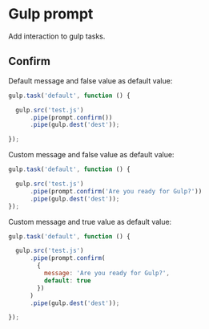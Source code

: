 # Gulp prompt

Add interaction to gulp tasks.

## Confirm

Default message and false value as default value:
```javascript
gulp.task('default', function () {

  gulp.src('test.js')
      .pipe(prompt.confirm())
      .pipe(gulp.dest('dest'));

});
```

Custom message and false value as default value:
```javascript
gulp.task('default', function () {

  gulp.src('test.js')
      .pipe(prompt.confirm('Are you ready for Gulp?'))
      .pipe(gulp.dest('dest'));
});
```

Custom message and true value as default value:
```javascript
gulp.task('default', function () {

  gulp.src('test.js')
      .pipe(prompt.confirm(
        {
          message: 'Are you ready for Gulp?',
          default: true
        })
      )
      .pipe(gulp.dest('dest'));

});
```